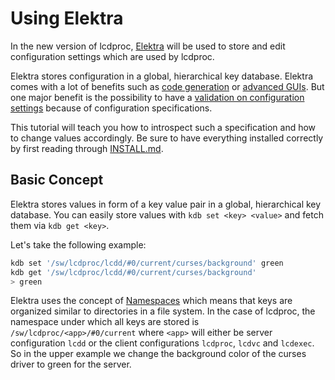 # Using Elektra

In the new version of lcdproc, [Elektra](https://www.libelektra.org/home) 
will be used to store and edit configuration settings which are used by lcdproc.

Elektra stores configuration in a global, hierarchical key database. Elektra
comes with a lot of benefits such as [code generation](https://www.libelektra.org/tools/gen) or
[advanced GUIs](https://www.libelektra.org/tools/qt-gui). But one major benefit
 is the possibility to have a 
 [validation on configuration settings](https://www.libelektra.org/tutorials/validate-configuration)
 because of configuration specifications.

This tutorial will teach you how to introspect such a specification and how
to change values accordingly. Be sure to have everything
installed correctly by first reading through [INSTALL.md](INSTALL.md).

## Basic Concept

Elektra stores values in form of a key value pair in a global, 
hierarchical key database. You can easily store values with 
`kdb set <key> <value>` and fetch them via `kdb get <key>`.

Let's take the following example:
```sh
kdb set '/sw/lcdproc/lcdd/#0/current/curses/background' green
kdb get '/sw/lcdproc/lcdd/#0/current/curses/background'
> green
```

Elektra uses the concept of [Namespaces](https://www.libelektra.org/tutorials/namespaces)
which means that keys are organized similar to directories in a file system. In the case
of lcdproc, the namespace under which all keys are stored is `/sw/lcdproc/<app>/#0/current`
where `<app>` will either be server configuration `lcdd` or the client configurations
 `lcdproc`, `lcdvc` and `lcdexec`. So in the upper example we change the background
 color of the curses driver to green for the server.